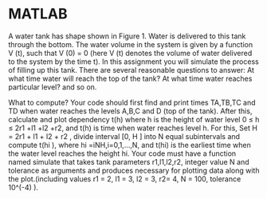 # MATLAB

A water tank has shape shown in Figure 1. Water is delivered to this tank through the bottom. The water volume in the system is given by a function V (t), such that V (0) = 0 (here V (t) denotes the volume of water delivered to the system by the time t).
In this assignment you will simulate the process of filling up this tank. There are several reasonable questions to answer:
At what time water will reach the top of the tank?
At what time water reaches particular level?
and so on.

What to compute?
Your code should first find and print times TA,TB,TC and TD when water reaches the levels A,B,C and D (top of the tank).
After this, calculate and plot dependency t(h) where h is the height of water level 0 ≤ h ≤ 2r1 +l1 +l2 +r2, and t(h) is time when water reaches level h. For this, Set H = 2r1 + l1 + l2 + r2 , divide interval [0, H ] into N equal subintervals and compute t(hi ), where hi =iNH,i=0,1,...,N, and t(hi) is the earliest time when the water level reaches the height hi.
Your code must have a function named simulate that takes tank parameters r1,l1,l2,r2, integer value N and tolerance as arguments and produces necessary for plotting data along with the plot.(including values r1 = 2, l1 = 3, l2 = 3, r2= 4, N = 100, tolerance 10^(-4) ).
